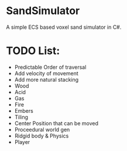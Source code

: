 # SandSimulator
A simple ECS based voxel sand simulator in C#.


# TODO List:
* Predictable Order of traversal
* Add velocity of movement
* Add more natural stacking
* Wood
* Acid
* Gas
* Fire
* Embers
* Tiling
* Center Position that can be moved
* Proceedural world gen
* Ridgid body & Physics
* Player
